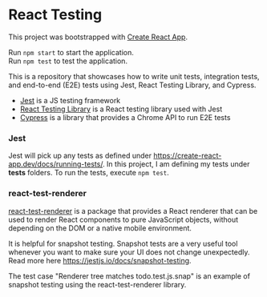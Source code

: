 # React Testing

This project was bootstrapped with [Create React App](https://github.com/facebook/create-react-app).

Run `npm start` to start the application.  
Run `npm test` to test the application.  

This is a repository that showcases how to write unit tests, integration tests, and end-to-end (E2E) tests using Jest, React Testing Library, and Cypress.
- [Jest](https://jestjs.io/) is a JS testing framework
- [React Testing Library](https://testing-library.com/docs/react-testing-library/intro/) is a React testing library used with Jest
- [Cypress](https://www.cypress.io/) is a library that provides a Chrome API to run E2E tests

### Jest
Jest will pick up any tests as defined under https://create-react-app.dev/docs/running-tests/. In this project, I am defining my tests under __tests__ folders. To run the tests, execute ```npm test```.

### react-test-renderer
[react-test-renderer](https://reactjs.org/docs/test-renderer.html) is a package that provides a React renderer that can be used to render React components to pure JavaScript objects, without depending on the DOM or a native mobile environment.

It is helpful for snapshot testing. Snapshot tests are a very useful tool whenever you want to make sure your UI does not change unexpectedly. Read more here https://jestjs.io/docs/snapshot-testing.

The test case "Renderer tree matches todo.test.js.snap" is an example of snapshot testing using the react-test-renderer library.